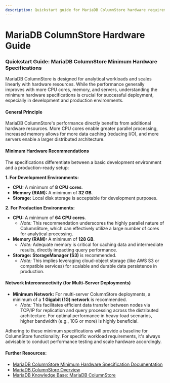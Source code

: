 ```yaml
---
description: Quickstart guide for MariaDB ColumnStore hardware requirements
---
```


# MariaDB ColumnStore Hardware Guide

### Quickstart Guide: MariaDB ColumnStore Minimum Hardware Specifications

MariaDB ColumnStore is designed for analytical workloads and scales linearly with hardware resources. While the performance generally improves with more CPU cores, memory, and servers, understanding the minimum hardware specifications is crucial for successful deployment, especially in development and production environments.

#### General Principle

MariaDB ColumnStore's performance directly benefits from additional hardware resources. More CPU cores enable greater parallel processing, increased memory allows for more data caching (reducing I/O), and more servers enable a larger distributed architecture.

#### Minimum Hardware Recommendations

The specifications differentiate between a basic development environment and a production-ready setup:

**1. For Development Environments:**

* **CPU:** A minimum of **8 CPU cores**.
* **Memory (RAM):** A minimum of **32 GB**.
* **Storage:** Local disk storage is acceptable for development purposes.

**2. For Production Environments:**

* **CPU:** A minimum of **64 CPU cores**.
  * _Note:_ This recommendation underscores the highly parallel nature of ColumnStore, which can effectively utilize a large number of cores for analytical processing.
* **Memory (RAM):** A minimum of **128 GB**.
  * _Note:_ Adequate memory is critical for caching data and intermediate results, directly impacting query performance.
* **Storage:** **StorageManager (S3)** is recommended.
  * _Note:_ This implies leveraging cloud-object storage (like AWS S3 or compatible services) for scalable and durable data persistence in production.

#### Network Interconnectivity (for Multi-Server Deployments)

* **Minimum Network:** For multi-server ColumnStore deployments, a minimum of a **1 Gigabit (1G) network** is recommended.
  * _Note:_ This facilitates efficient data transfer between nodes via TCP/IP for replication and query processing across the distributed architecture. For optimal performance in heavy-load scenarios, higher bandwidth (e.g., 10G or more) is highly beneficial.

Adhering to these minimum specifications will provide a baseline for ColumnStore functionality. For specific workload requirements, it's always advisable to conduct performance testing and scale hardware accordingly.

#### Further Resources:

* [MariaDB ColumnStore Minimum Hardware Specification Documentation](https://mariadb.net/docs/columnstore/columnstore-quickstart-guides/columnstore-minimum-hardware-specification)
* [MariaDB ColumnStore Overview](https://mariadb.com/products/columnstore/)
* [MariaDB Knowledge Base: MariaDB ColumnStore](https://mariadb.com/kb/en/mariadb-columnstore/)
